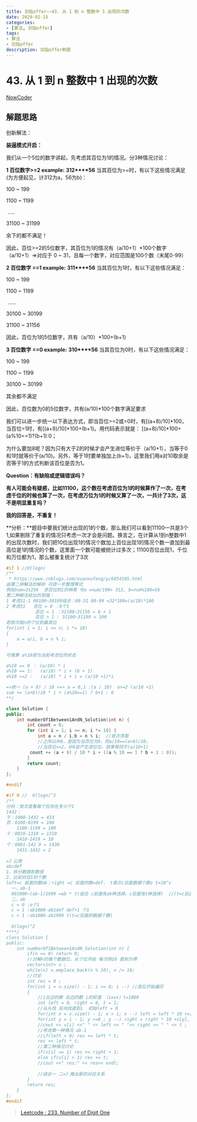 ```yaml
---
title: 剑指offer——43. 从 1 到 n 整数中 1 出现的次数
date: 2020-02-15  
categories:
- [算法, 剑指offer]
tags:
- 算法
- 剑指offer
description: 剑指offer刷题
---
```


# 43. 从 1 到 n 整数中 1 出现的次数

[NowCoder](https://www.nowcoder.com/practice/bd7f978302044eee894445e244c7eee6?tpId=13&tqId=11184&tPage=1&rp=1&ru=/ta/coding-interviews&qru=/ta/coding-interviews/question-ranking&from=cyc_github)

## 解题思路

创新解法：

**装逼模式开启：**

我们从一个5位的数字讲起，先考虑其百位为1的情况。分3种情况讨论：

**1 百位数字>=2  example:** **312****56** 当其百位为>=时，有以下这些情况满足(为方便起见，计312为a，56为b)：

  100 ~  199

 1100 ~  1199

​    .....

 31100 ~ 31199

 余下的都不满足！

因此，百位>=2的5位数字，其百位为1的情况有（a/10+1）*100个数字  （a/10+1）=>对应于 0 ~ 31，且每一个数字，对应范围是100个数（末尾0-99）

**2 百位数字 ==1 example:** **311****56** 当其百位为1时，有以下这些情况满足：

   100 ~  199

  1100 ~  1199

​     ......

 30100 ~ 30199

 31100 ~ 31156

因此，百位为1的5位数字，共有（a/10）*100+(b+1)

**3 百位数字 ==0 example:** **310****56** 当其百位为0时，有以下这些情况满足：

   100 ~  199

  1100 ~  1199

 30100 ~ 30199

 其余都不满足

因此，百位数为0的5位数字，共有(a/10)*100个数字满足要求

我们可以进一步统一以下表达方式，即当百位>=2或=0时，有[(a+8)/10]*100，当百位=1时，有[(a+8)/10]*100+(b+1)。用代码表示就是： [(a+8)/10]*100+(a%10==1)?(b+1):0；

为什么要加8呢？因为只有大于2的时候才会产生进位等价于（a/10+1），当等于0和1时就等价于(a/10)。另外，等于1时要单独加上(b+1)，这里我们用a对10取余是否等于1的方式判断该百位是否为1。

 

**Question：有缺陷或逻辑错误吗？**

**有人可能会有疑惑，比如11100，这个数在考虑百位为1的时候算作了一次，在考虑千位的时候也算了一次，在考虑万位为1的时候又算了一次，一共计了3次，这不是明显重复吗？**

**我的回答是，不重复！**

**分析：**题目中要我们统计出现的1的个数，那么我们可以看到11100一共是3个1,如果剔除了重复的情况只考虑一次才会是问题。换言之，在计算从1到n整数中1的出现次数时，我们把10位出现1的情况个数加上百位出现1的情况个数一直加到最高位是1的情况的个数，这里面一个数可能被统计过多次；11100百位出现1，千位和万位都为1，那么被重复统计了3次

```c++
#if 1 //O(logn)
/**
 * https://www.cnblogs.com/xuanxufeng/p/6854105.html
由第二种解法的解析 可进一步整理等式
例如num=31256  求百位的1的种类 令a =num/100= 312, b=num%100=56
第二种解法给出的思路：
1 考虑31-1 00100~30199组合：00-31 00-99 =32*100=(a/10)*100
2 考虑31   百位 = 0 ：0个1
           百位 = 1 ：31100~31156 = b + 1
           百位 > 1 : 31100~31199 = 100
若依次取n的个位到最高位 
for(int i = 1; i <= n; i *= 10)
{
    a = a/i, b = n % i;
}

可推算 a%10即为当前考虑位的状态 

a%10 == 0 ： (a/10) * i
a%10 == 1:   (a/10) * i + (b + 1)
a%10 >=2 :   (a/10) * i + i = (a/10 +1)*i

=>统一 (a + 8) / 10 <=> a = 0,1 :(a / 10)  a>=2 (a/10 +1)
sum += (a+8)/10 * i + (a%10==1) ? b+1 : 0
**/

class Solution {
public:
    int numberOf1Between1AndN_Solution(int n) {
        int count = 0;
        for (int i = 1; i <= n; i *= 10) {
            int a = n / i,b = n % i;  //依次求取
            //之所以补8，是因为当百位为0，则a/10==(a+8)/10，
            //当百位>=2，补8会产生进位位，效果等同于(a/10+1)
         count += (a + 8) / 10 * i + ((a % 10 == 1 ? b + 1 : 0));
        }
        return count;
    }
};

#endif

#if 0 //  O(logn)^2
/**
分析：依次查看每个位存在多少个1
1432：
千：1000-1432 = 433
百：0100-0199 = 100
    1100-1199 = 100
十：0010-1319 = 1310
    1410-1419 = 10
个：0001-142 9 = 1430
    1431-1432 = 2
    
=》公用
abcdef
1、拆分数据到数组
2、比如对应1的个数
left=c 前面的数ab；right =c 后面的数=def， t表示c后面数据个数v t=10^v
  一、ab-1
  001000~(ab-1)1999 =ab * t(组合 c前面有ab种选择，c后面有t种选择)  //(t=c后面的数据个数)   十00 10-13 19 = 1310
  二、ab
  c = 0 :o个1
  c = 1 :ab1000-ab1def def+1 个1
  c > 1 :ab1000-ab1999 t(t=c后面的数据个数)
  
  O(logn)^2
****/
class Solution {
public:
    int numberOf1Between1AndN_Solution(int n) {
        if(n <= 0) return 0;
        //分解n的每个数据位，从个位开始 每次除10 直到为零
        vector<int> v ;
        while(n) v.emplace_back(n % 10), n /= 10;
        //讨论
        int res = 0 ;
        for(int i = v.size() - 1; i >= 0; i --) //高位开始遍历
        {
            //i左边的数 右边的数 i的权值 （ixxx）t=1000
            int left = 0, right = 0, t = 1;
            //从头找 反向找直到i  初始left = 0
            for(int x = v.size() - 1; x > i; x --) left = left * 10 +v[x]; 
            for(int y = i - 1; y >=0 ; y --) right = right * 10 +v[y], t *= 10; 
            //cout << v[i] <<" " << left << " "<< right << " " << t ;
            //考虑第一种情况 ab-1
            //if(left > 0) res += left * t;
            res += left * t;
            //第二种情况讨论
            if(v[i] == 1) res += right + 1;
            else if(v[i] > 1) res += t;
            //cout <<" res:" << res<< endl;
            
            //结合一 二=》推出新的对应关系
        }
        return res;
    } 
};
#endif
```



 

> [Leetcode : 233. Number of Digit One](https://leetcode.com/problems/number-of-digit-one/discuss/64381/4+-lines-O(log-n)-C++JavaPython)





